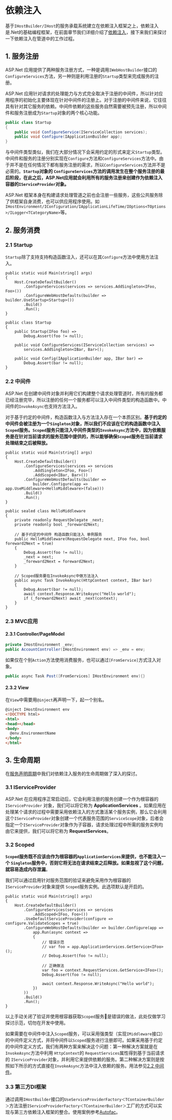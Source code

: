 # 依赖注入

基于`IHostBuilder/IHost`的服务承载系统建立在依赖注入框架之上，依赖注入是.Net的基础编程框架，在前面章节我们详细介绍了[依赖注入](../di/di.md)，接下来我们来探讨一下依赖注入在管道中的工作过程。

## 1. 服务注册
ASP.Net 应用提供了两种服务注册方式，一种是调用`IWebHostBuilder`接口的`ConfigureServices`方法，另一种则是利用注册的`Startup`类型来完成服务的注册。

ASP.Net 应用针对请求的处理能力与方式完全取决于注册的中间件，所以针对应用程序的初始化主要体现在针对中间件的注册上。对于注册的中间件来说，它往往具有针对其它服务的依赖。中间件依赖的这些服务自然需要被预先注册，所以中间件和服务注册成为`Startup`对象的两个核心功能。

```csharp
public class Startup
{
    public void ConfigureService(IServiceCollection services);
    public void Configure(IApplicationBuilder app);
}
```
与中间件类型类似，我们在大部分情况下会采用约定的形式来定义`Startup`类型。中间件和服务的注册分别实现在`Configure`方法和`ConfigureServices`方法中。由于并不是在任何情况下都有服务注册的需求，所以`ConfigureServices`方法并不是必需的。**`Startup`对象的 `ConfigureServices`方法的调用发生在整个服务注册的最后阶段，在此之后，ASP.Net应用就会利用所有的服务注册来创建作为依赖注入容器的`IServiceProvider`对象。**

ASP.Net 框架本身在构建请求处理管道之前也会注册一些服务，这些公共服务除了供框架自身消费，也可以供应用程序使用。如`IHostEnvironment/IConfiguration/IApplicationLifeTime/IOptions<TOptions>/ILogger<TCategoryName>`等。

## 2. 服务消费
### 2.1 Startup
`Startup`除了支持支持构造函数注入，还可以在其`Configure`方法中使用方法注入。

```csharp{4,12,18}
public static void Main(string[] args)
{
    Host.CreateDefaultBuilder()
        .ConfigureServices(services => services.AddSingleton<IFoo, Foo>())
        .ConfigureWebHostDefaults(builder => builder.UseStartup<Startup>())
        .Build()
        .Run();
}

public class Startup
{
    public Startup(IFoo foo) =>
        Debug.Assert(foo != null);

    public void ConfigureServices(IServiceCollection services) =>
        services.AddSingleton<IBar, Bar>();

    public void Config(IApplicationBuilder app, IBar bar) =>
        Debug.Assert(bar != null);
}
```
### 2.2 中间件
ASP.Net 在创建中间件对象并利用它们构建整个请求处理管道时，所有的服务都已经注册完毕，所以注册的任何一个服务都可以注入中间件类型的构造函数中。中间件的`InvokeAsync`也支持方法注入。

对于基于约定的中间件，构造函数注入与方法注入存在一个本质区别。**基于约定的中间件会被注册为一个`Singleton`对象，所以我们不应该在它的构造函数中注入`Scoped`服务。`Scoped`服务只能注入中间件类型的`InvokeAsync`方法中，因为依赖服务是在针对当前请求的服务范围中提供的，所以能够确保`Scoped`服务在当前请求处理结束之后被释放。**

```csharp{5,6,18-19,26-27}
public static void Main(string[] args)
{
    Host.CreateDefaultBuilder()
        .ConfigureServices(services => services
            .AddSingleton<IFoo, Foo>()
            .AddScoped<IBar, Bar>())
        .ConfigureWebHostDefaults(builder =>
            builder.Configure(app => app.UseMiddleware<HelloMiddleware>(false)))
        .Build()
        .Run();
}

public sealed class HelloMiddleware
{
    private readonly RequestDelegate _next;
    private readonly bool _foreward2Next;

    // 基于约定的中间件 构造函数只能注入 单例服务
    public HelloMiddleware(RequestDelegate next, IFoo foo, bool foreward2Next = true)
    {
        Debug.Assert(foo != null);
        _next = next;
        _foreward2Next = foreward2Next;
    }

    // Scoped服务要在InvokeAsync中做方法注入
    public async Task InvokeAsync(HttpContext context, IBar bar)
    {
        Debug.Assert(bar != null);
        await context.Response.WriteAsync("Hello world");
        if (_foreward2Next) await _next(context);
    }
}
```

### 2.3 MVC应用
#### 2.3.1 Controller/PageModel
```csharp
private IHostEnvironment _env;
public AccountController(IHostEnvironment env) => _env = env;
```
如果仅在个别`Action`方法使用消费服务，也可以通过`[FromService]`方式注入对象。
```csharp
public async Task Post([FromServices] IHostEnvironment env){}
```
#### 2.3.2 View
在`View`中需要用`@inject`再声明一下，起一个别名。
```html
@inject IHostEnvironment env
<!DOCTYPE html>
<html>
<head></head>
<body>
  @env.EnvironmentName
</body>
</html>
```

## 3. 生命周期
在[服务声明周期](../di/lifetime.md)中我们对依赖注入服务的生命周期做了深入的探讨。

### 3.1 IServiceProvider
ASP.Net 在应用程序正常启动后，它会利用注册的服务创建一个作为根容器的`IServiceProvider` 对象，我们可以将它称为 **ApplicationServices** 。如果应用在处理某个请求的过程中需要采用依赖注入的方式激活某个服务实例，那么它会利用这个`IServiceProvider`对象创建一个代表服务范围的`ServiceScope`对象，后者会指定一个`IServiceProvider`对象作为子容器，请求处理过程中所需的服务实例均由它来提供，我们可以将它称为 **RequestServices**。

### 3.2 Scoped
**`Scoped`服务既不应该由作为根容器的`ApplicationServices`来提供，也不能注入一个 `Singleton`服务中，否则它将无法在请求结束之后释放。如果忽视了这个问题，就容易造成内存泄漏**。

我们可以通过启用针对服务范围的验证来避免采用作为根容器的`IServiceProvider`对象来提供 `Scoped`服务实例。此选项默认是开启的。

```csharp{5-6,10-12,14-16}
public static void Main(string[] args)
{
    Host.CreateDefaultBuilder()
        .ConfigureServices(services => services
            .AddScoped<IFoo, Foo>())
        .UseDefaultServiceProvider(configure => configure.ValidateScopes = true)
        .ConfigureWebHostDefaults(builder => builder.Configure(app =>
            app.Run(async context =>
            {
                // 错误示范
                // var foo = app.ApplicationServices.GetService<IFoo>();
                // Debug.Assert(foo != null);

                // 正确做法
                var foo = context.RequestServices.GetService<IFoo>();
                Debug.Assert(foo != null);
                
                await context.Response.WriteAsync("Hello world");
            })
        ))
        .Build()
        .Run();
}
```

以上手动关闭了验证并使用根容器获取`Scoped`服务是错误的做法，此处仅做学习探讨示范，切勿在开发中使用。

如果需要在中间件中注入`Scoped`服务，可以采用强类型（实现`IMiddleware`接口）的中间件定义方式，并将中间件以`Scoped`服务进行注册即可。如果采用基于约定的中间件定义方式，我们有两种方案来解决这个问题：第一种解决方案就是在 `InvokeAsync`方法中利用 `HttpContext`的 `RequestServices`属性得到基于当前请求的 `IServiceProvider`对象，并利用它来提供依赖的服务。第二种解决方案则是按照如下所示的方式直接在`InvokeAsync`方法中注入依赖的服务。用法参见[2.2 中间件](#_2-2-中间件)。

### 3.3 第三方DI框架
通过调用`IHostBuilder`接口的`UseServiceProviderFactory＜TContainerBuilder＞`方法注册`IServiceProviderFactory＜TContainerBuilder＞`工厂的方式可以实现与第三方依赖注入框架的整合。使用案例参考[Autofac](../di/aspnet.md#_4-autofac)。
